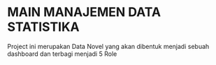 # MAIN MANAJEMEN DATA STATISTIKA
 Project ini merupakan Data Novel yang akan dibentuk menjadi sebuah dashboard dan terbagi menjadi 5 Role
